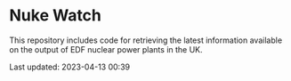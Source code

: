 # Nuke Watch

This repository includes code for retrieving the latest information available on the output of EDF nuclear power plants in the UK.

Last updated: 2023-04-13 00:39